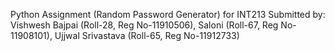 Python Assignment (Random Password Generator) for INT213 Submitted by: Vishwesh Bajpai (Roll-28, Reg No-11910506), Saloni (Roll-67, Reg No-11908101), Ujjwal Srivastava (Roll-65, Reg No-11912733) 
